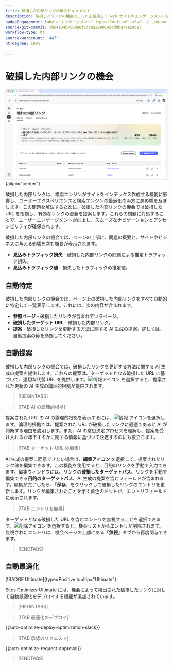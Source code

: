 ```yaml
---
title: 破損した内部リンクの機会ドキュメント
description: 破損したリンクの機会と、これを使用して web サイトのエンゲージメントを向上させる方法について説明します。
badgeEngagement: label="エンゲージメント" type="Caution" url="../../opportunity-types/engagement.md" tooltip="エンゲージメント"
source-git-commit: cb64a34b758de8f5dcea298014ddd0ba79a24c17
workflow-type: ht
source-wordcount: '447'
ht-degree: 100%

---
```



# 破損した内部リンクの機会

![破損した内部リンクの機会](./assets/broken-internal-links/hero.png){align="center"}

破損した内部リンクは、検索エンジンがサイトをインデックス作成する機能に影響し、ユーザーエクスペリエンスと検索エンジンの最適化の両方に悪影響を及ぼします。この問題を解決するために、破損した内部リンクの機会では破損した URL を指摘し、有効なリンクの更新を提案します。これらの問題に対処することで、ユーザーエンゲージメントが向上し、スムーズなナビゲーションとアクセシビリティが確保されます。

破損した内部リンクの機会では、ページの上部に、問題の概要と、サイトやビジネスに与える影響を含む概要が表示されます。

* **見込みトラフィック損失** - 破損した内部リンクの問題による推定トラフィック損失。
* **見込みトラフィック値** - 損失したトラフィックの推定値。

## 自動特定

<!---![Auto-identify broken internal links](./assets/missing-or-invalid-metadata/auto-identify.png){align="center"}-->

破損した内部リンクの機会では、ページ上の破損した内部リンクをすべて自動的に特定して一覧表示します。これには、次の内容が含まれます。

* **参照ページ** - 破損したリンクが含まれているページ。
* **破損したターゲット URL** - 破損した内部リンク。
* **提案** - 破損したリンクを更新する方法に関する AI 生成の提案。詳しくは、自動提案の節を参照してください。

## 自動提案

<!--![Auto-suggest broken internal links](./assets/broken-internal-links/auto-suggest.png){align="center"}-->

破損した内部リンクの機会では、破損したリンクを更新する方法に関する AI 生成の提案を提供します。これらの提案は、ターゲットとなる破損した URL に基づいて、適切な代替 URL を提供します。![情報アイコン](https://spectrum.adobe.com/static/icons/workflow_18/Smock_InfoOutline_18_N.svg) を選択すると、提案された更新の AI 生成の論理的根拠が提供されます。


>[!BEGINTABS]

>[!TAB AI の論理的根拠]

<!--[AI rationale of broken internal links](./assets/broken-internal-links/auto-suggest-ai-rationale.png) -->

提案された URL の AI の論理的根拠を表示するには、![情報](https://spectrum.adobe.com/static/icons/workflow_18/Smock_InfoOutline_18_N.svg) アイコンを選択します。論理的根拠では、提案された URL が破損したリンクに最適であると AI が判断する理由を説明します。また、AI の意思決定プロセスを理解し、提案を受け入れるか却下するかに関する情報に基づいて決定するのにも役立ちます。

>[!TAB ターゲット URL の編集]

<!--![Edit suggested URL of broken internal links](./assets/broken-internal-links/edit-target-url.png){align="center"}-->

AI 生成の提案に同意できない場合は、**編集アイコン** を選択して、提案されたリンク値を編集できます。この機能を使用すると、目的のリンクを手動で入力できます。編集ウィンドウには、リンクの&#x200B;**破損したターゲットパス**、リンクを手動で編集できる&#x200B;**目的のターゲットパス**、AI 生成の提案を含むフィールドが含まれます。編集が完了したら、「**保存**」をクリックして破損したリンクのエントリを更新します。リンクが編集されたことを示す黄色のドットが、エントリフィールドに表示されます。

>[!TAB エントリを無視]

<!--![Ignore broken links](./assets/broken-internal-links/ignore.png){align="center"}-->

ターゲットとなる破損した URL を含むエントリを無視することを選択できます。![削除アイコン](https://spectrum.adobe.com/static/icons/ui_18/CrossSize500.svg) を選択すると、機会リストからエントリが削除されます。無視されたエントリは、機会ページの上部にある「**無視**」タブから再度関与できます。

>[!ENDTABS]


## 自動最適化

[!BADGE Ultimate]{type=Positive tooltip="Ultimate"}

<!---![Auto-optimize suggested invalid or missing metadata](./assets/broken-internal-links/auto-optimize.png){align="center"}-->

Sites Optimizer Ultimate には、機会によって検出された破損したリンクに対して自動最適化をデプロイする機能が追加されています。<!--- TBD-need more in-depth and opportunity specific information here. What does the auto-optimization do?-->


>[!BEGINTABS]

>[!TAB 最適化のデプロイ]

{{auto-optimize-deploy-optimization-slack}}

>[!TAB 承認のリクエスト]

{{auto-optimize-request-approval}}

>[!ENDTABS]


